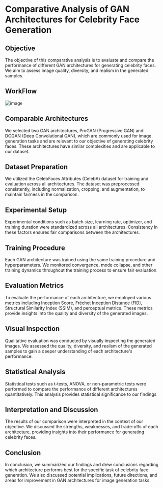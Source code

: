 # Comparative Analysis of GAN Architectures for Celebrity Face Generation

## Objective
The objective of this comparative analysis is to evaluate and compare the performance of different GAN architectures for generating celebrity faces. We aim to assess image quality, diversity, and realism in the generated samples.
## WorkFlow
![image](https://github.com/Shiv162003/GAN-ARS-Div-B_Comparative-analysis/assets/120489897/764d0215-4856-4a8a-a1de-4c511c538533)

## Comparable Architectures
We selected two GAN architectures, ProGAN (Progressive GAN) and DCGAN (Deep Convolutional GAN), which are commonly used for image generation tasks and are relevant to our objective of generating celebrity faces. These architectures have similar complexities and are applicable to our dataset.

## Dataset Preparation
We utilized the CelebFaces Attributes (CelebA) dataset for training and evaluation across all architectures. The dataset was preprocessed consistently, including normalization, cropping, and augmentation, to maintain fairness in the comparison.

## Experimental Setup
Experimental conditions such as batch size, learning rate, optimizer, and training duration were standardized across all architectures. Consistency in these factors ensures fair comparisons between the architectures.

## Training Procedure
Each GAN architecture was trained using the same training procedure and hyperparameters. We monitored convergence, mode collapse, and other training dynamics throughout the training process to ensure fair evaluation.

## Evaluation Metrics
To evaluate the performance of each architecture, we employed various metrics including Inception Score, Fréchet Inception Distance (FID), Structural Similarity Index (SSIM), and perceptual metrics. These metrics provide insights into the quality and diversity of the generated images.

## Visual Inspection
Qualitative evaluation was conducted by visually inspecting the generated images. We assessed the quality, diversity, and realism of the generated samples to gain a deeper understanding of each architecture's performance.

## Statistical Analysis
Statistical tests such as t-tests, ANOVA, or non-parametric tests were performed to compare the performance of different architectures quantitatively. This analysis provides statistical significance to our findings.

## Interpretation and Discussion
The results of our comparison were interpreted in the context of our objective. We discussed the strengths, weaknesses, and trade-offs of each architecture, providing insights into their performance for generating celebrity faces.

## Conclusion
In conclusion, we summarized our findings and drew conclusions regarding which architecture performs best for the specific task of celebrity face generation. We also discussed potential implications, future directions, and areas for improvement in GAN architectures for image generation tasks.
